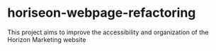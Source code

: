 # horiseon-webpage-refactoring
This project aims to improve the accessibility and organization of the Horizon Marketing website
